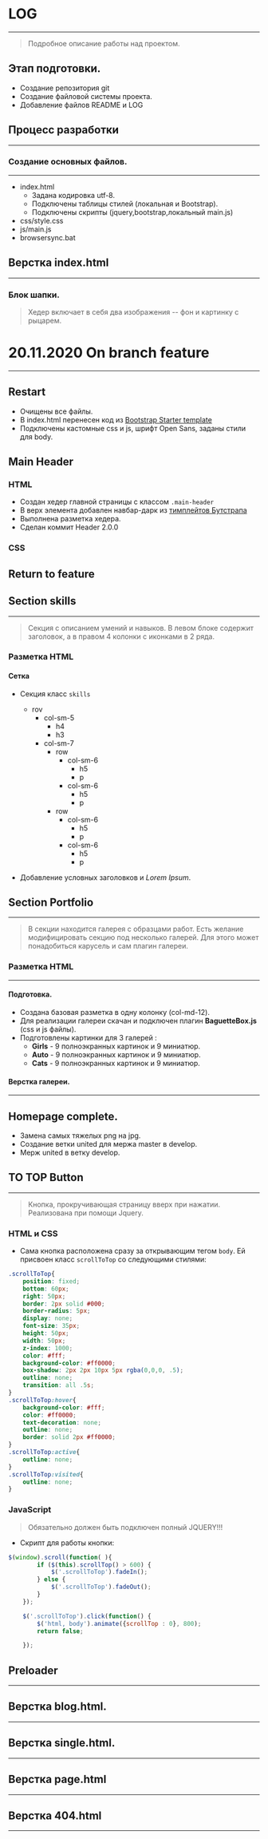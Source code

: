 # LOG

-----

> Подробное описание работы над проектом.

## Этап подготовки.
- Создание репозитория git
- Создание файловой системы проекта.
- Добавление файлов README и LOG

## Процесс разработки

----------------
### Создание основных файлов.

-----------------
- index.html
    - Задана кодировка utf-8.
    - Подключены таблицы стилей (локальная и Bootstrap).
    - Подключены скрипты (jquery,bootstrap,локальный main.js)
- css/style.css
- js/main.js
- browsersync.bat 

## Верстка index.html

--------------------------

### Блок шапки.
> Хедер включает в себя два изображения -- фон и картинку с рыцарем.


# 20.11.2020 On branch feature

----------------------------

## Restart
- Очищены все файлы.
- В index.html перенесен код из [Bootstrap Starter template](https://getbootstrap.com/docs/4.5/getting-started/introduction/#starter-template)
- Подключены кастомные css и js, шрифт Open Sans, заданы стили для body.

## Main Header
### HTML
- Создан хедер главной страницы с классом `.main-header`
- В верх элемента добавлен навбар-дарк из [тимплейтов Бутстрапа](https://getbootstrap.com/docs/4.5/components/navbar/)
- Выполнена разметка хедера.
- Сделан коммит Header 2.0.0

### CSS

## Return to feature

## Section skills

----------------------------
> Секция с описанием умений и навыков. 
> В левом блоке содержит заголовок, а в правом  4 колонки с иконками в 2 ряда.

### Разметка HTML

#### Сетка

- Секция класс `skills`
  - rov
    - col-sm-5
      - h4
      - h3
    - col-sm-7
      - row
        - col-sm-6
          - h5
          - p
        - col-sm-6
          - h5
          - p
      - row
        - col-sm-6
          - h5
          - p
        - col-sm-6
          - h5
          - p
  
        
      
  
- Добавление условных заголовков и *Lorem Ipsum*.

## Section Portfolio

------------------------

>В секции находится галерея с образцами работ.
> Есть желание модифицировать секцию под несколько галерей.
> Для этого может понадобиться карусель и сам плагин галереи.

### Разметка HTML

-----------------------------------------------------------------
#### Подготовка.
- Создана базовая разметка в одну колонку (col-md-12).
- Для реализации галереи скачан и подключен плагин **BaguetteBox.js** (css и js файлы).
- Подготовлены картинки для 3 галерей :
  - **Girls** - 9 полноэкранных картинок и 9 миниатюр.
  - **Auto** - 9 полноэкранных картинок и 9 миниатюр.
  - **Cats** - 9 полноэкранных картинок и 9 миниатюр.
#### Верстка галереи.

-------------------------------
## Homepage complete.

- Замена самых тяжелых png на jpg.
- Создание ветки united для мержа master в develop.
- Мерж united в ветку develop.

## TO TOP Button

--------------------------------

> Кнопка, прокручивающая страницу вверх при нажатии. Реализована при помощи Jquery.

### HTML и CSS

- Сама кнопка расположена сразу за открывающим тегом `body`. Ей присвоен класс `scrollToTop` со следующими стилями:

```css
.scrollToTop{
    position: fixed;
    bottom: 60px;
    right: 50px;
    border: 2px solid #000;
    border-radius: 5px;
    display: none;
    font-size: 35px;
    height: 50px;
    width: 50px;
    z-index: 1000;
    color: #fff;
    background-color: #ff0000;
    box-shadow: 2px 2px 10px 5px rgba(0,0,0, .5);
    outline: none;
    transition: all .5s;
}
.scrollToTop:hover{
    background-color: #fff;
    color: #ff0000;
    text-decoration: none;
    outline: none;
    border: solid 2px #ff0000;
}
.scrollToTop:active{
    outline: none;
}
.scrollToTop:visited{
    outline: none;
}
```

### JavaScript
> Обязательно должен быть подключен полный JQUERY!!!

- Скрипт для работы кнопки:

```javascript
$(window).scroll(function( ){
        if ($(this).scrollTop() > 600) {
            $('.scrollToTop').fadeIn();
        } else {
            $('.scrollToTop').fadeOut();
        }
    });

    $('.scrollToTop').click(function() {
        $('html, body').animate({scrollTop : 0}, 800);
        return false;

    });
```

## Preloader


---------------------------------




## Верстка blog.html.

--------------------------------------

## Верстка single.html.

--------------------------------------

## Верстка page.html

--------------------------------------

## Верстка 404.html

--------------------------------------
  

